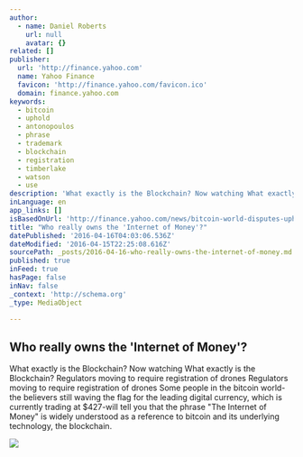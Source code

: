 ```yaml
---
author:
  - name: Daniel Roberts
    url: null
    avatar: {}
related: []
publisher:
  url: 'http://finance.yahoo.com'
  name: Yahoo Finance
  favicon: 'http://finance.yahoo.com/favicon.ico'
  domain: finance.yahoo.com
keywords:
  - bitcoin
  - uphold
  - antonopoulos
  - phrase
  - trademark
  - blockchain
  - registration
  - timberlake
  - watson
  - use
description: 'What exactly is the Blockchain? Now watching What exactly is the Blockchain? Regulators moving to require registration of drones Regulators moving to require registration of drones Some people in the bitcoin world-the believers still waving the flag for the leading digital currency, which is currently trading at $427-will tell you that the phrase "The Internet of Money" is widely understood as a reference to bitcoin and its underlying technology, the blockchain.'
inLanguage: en
app_links: []
isBasedOnUrl: 'http://finance.yahoo.com/news/bitcoin-world-disputes-uphold-internet-of-money-andreas-antonopoulos-210907255.html'
title: "Who really owns the 'Internet of Money'?"
datePublished: '2016-04-16T04:03:06.536Z'
dateModified: '2016-04-15T22:25:08.616Z'
sourcePath: _posts/2016-04-16-who-really-owns-the-internet-of-money.md
published: true
inFeed: true
hasPage: false
inNav: false
_context: 'http://schema.org'
_type: MediaObject

---
```

<article style=""><h1>Who really owns the 'Internet of Money'?</h1><p>What exactly is the Blockchain? Now watching What exactly is the Blockchain? Regulators moving to require registration of drones Regulators moving to require registration of drones Some people in the bitcoin world-the believers still waving the flag for the leading digital currency, which is currently trading at $427-will tell you that the phrase "The Internet of Money" is widely understood as a reference to bitcoin and its underlying technology, the blockchain.</p><img src="http://l3.yimg.com/bt/api/res/1.2/9_Sp_SzwZ1fJywe.ABTJLg--/YXBwaWQ9eW5ld3NfbGVnbztpbD1wbGFuZTtxPTc1O3c9NjAw/http://media.zenfs.com/en-US/video/video.pd2upload.com/video.yahoofinance.com@fe3ac8f5-62b4-33c1-b3e7-241a2ed402ca_FULL.jpg" /></article>